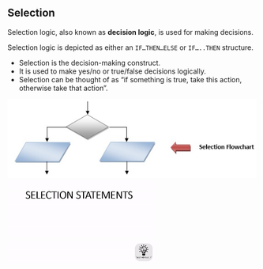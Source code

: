 ## Selection

Selection logic, also known as **decision logic**, is used for making decisions.

Selection logic is depicted as either an `IF…THEN…ELSE` or `IF…..THEN` structure.

- Selection is the decision-making construct.
- It is used to make yes/no or true/false decisions logically.
- Selection can be thought of as “if something is true, take this action, otherwise take that action”.

![image](../assets/images/selection_flow_chart.jpeg)
![image](../assets/images/selection-statements.gif)
